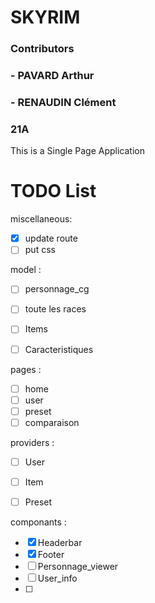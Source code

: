 # SKYRIM

### Contributors
### - PAVARD Arthur
### - RENAUDIN Clément
### 21A

This is a Single Page Application 

# TODO List

miscellaneous:
- [X] update route
- [ ] put css

model :
- [ ] personnage_cg
- [ ] toute les races
- [ ] Items
- [ ] Caracteristiques


pages :
- [ ] home
- [ ] user
- [ ] preset
- [ ] comparaison

providers :
- [ ] User
- [ ] Item
- [ ] Preset


componants :
- [X] Headerbar
- [X] Footer
- [ ] Personnage_viewer
- [ ] User_info
- [ ] 


